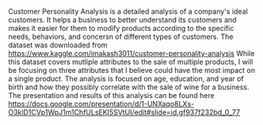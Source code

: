 Customer Personality Analysis is a detailed analysis of a company's ideal customers. It helps a business to better understand its customers and makes it easier for them to modify products according to the specific needs, behaviors, and concersn of different types of customers. 
The dataset was downloaded from https://www.kaggle.com/imakash3011/customer-personality-analysis
While this dataset covers mutliple attributes to the sale of multiple products, I will be focusing on three attributes that I believe could have the most impact on a single product.  The analysis is focused on age, education, and year of birth and how they possibly correlate with the sale of wine for a business.
The presentation and results of this analysis can be found here https://docs.google.com/presentation/d/1-UNXaqo8LXs-O3klD1CVp1WpJ1m1ChfULsEKI5SVtUI/edit#slide=id.gf937f232bd_0_77
